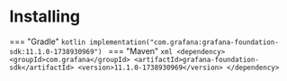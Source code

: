 # Installing

=== "Gradle"
    ```kotlin
    implementation("com.grafana:grafana-foundation-sdk:11.1.0-1738930969")
    ```
=== "Maven"
    ```xml
    <dependency>
        <groupId>com.grafana</groupId>
        <artifactId>grafana-foundation-sdk</artifactId>
        <version>11.1.0-1738930969</version>
    </dependency>
    ```
